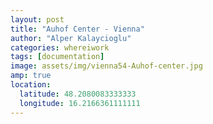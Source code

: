 ```yaml
---
layout: post
title: "Auhof Center - Vienna"
author: "Alper Kalaycioglu"
categories: whereiwork
tags: [documentation]
image: assets/img/vienna54-Auhof-center.jpg
amp: true
location:
  latitude: 48.2080083333333
  longitude: 16.2166361111111
---
```

